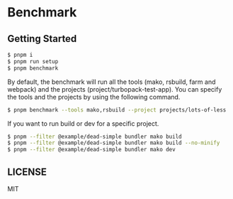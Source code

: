 # Benchmark

## Getting Started

```bash
$ pnpm i
$ pnpm run setup
$ pnpm benchmark
```

By default, the benchmark will run all the tools (mako, rsbuild, farm and webpack) and the projects (project/turbopack-test-app). You can specify the tools and the projects by using the following command.

```bash
$ pnpm benchmark --tools mako,rsbuild --project projects/lots-of-less
```

If you want to run build or dev for a specific project.

```bash
$ pnpm --filter @example/dead-simple bundler mako build
$ pnpm --filter @example/dead-simple bundler mako build --no-minify
$ pnpm --filter @example/dead-simple bundler mako dev
```

## LICENSE

MIT
